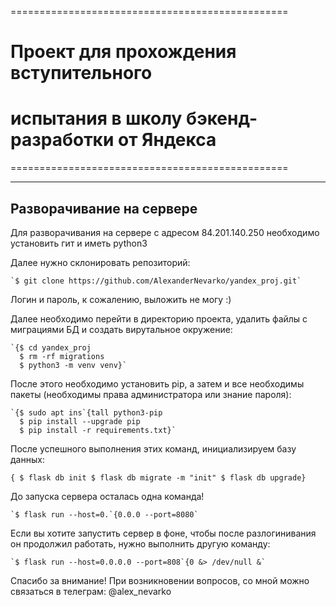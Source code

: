 ================================================
# Проект для прохождения вступительного 
# испытания в школу бэкенд-разработки от Яндекса
================================================

------------------------------------------------
 Разворачивание на сервере
------------------------------------------------

Для разворачивания на сервере с адресом 84.201.140.250
необходимо установить гит и иметь python3

Далее нужно склонировать репозиторий:

	`$ git clone https://github.com/AlexanderNevarko/yandex_proj.git`

Логин и пароль, к сожалению, выложить не могу :)

Далее необходимо перейти в директорию проекта,
удалить файлы с миграциями БД и создать вирутальное окружение:

    `{$ cd yandex_proj
      $ rm -rf migrations
      $ python3 -m venv venv}`

После этого необходимо установить pip, а затем и все необходимы пакеты
(необходимы права администратора или знание пароля):

    `{$ sudo apt ins`{tall python3-pip
      $ pip install --upgrade pip
      $ pip install -r requirements.txt}`

После успешного выполнения этих команд, инициализируем базу данных:
    
   `{ $ flask db init
      $ flask db migrate -m "init"
      $ flask db upgrade}`

До запуска сервера осталась одна команда!

    `$ flask run --host=0.`{0.0.0 --port=8080`

Если вы хотите запустить сервер в фоне, чтобы после 
разлогинивания он продолжил работать, нужно выполнить другую команду:

    `$ flask run --host=0.0.0.0 --port=808`{0 &> /dev/null &`

Спасибо за внимание!
При возникновении вопросов, со мной можно связаться в телеграм: @alex_nevarko
